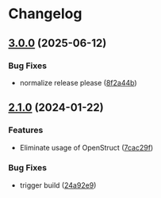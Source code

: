 # Changelog

## [3.0.0](https://github.com/state-machines/state_machines-audit_trail/compare/state_machines-audit_trail/v2.1.0...state_machines-audit_trail/v3.0.0) (2025-06-12)


### Bug Fixes

* normalize release please ([8f2a44b](https://github.com/state-machines/state_machines-audit_trail/commit/8f2a44bb2fbb44d51533cce7665286bccad89136))

## [2.1.0](https://github.com/state-machines/state_machines-audit_trail/compare/state_machines-audit_trail-v2.0.2...state_machines-audit_trail/v2.1.0) (2024-01-22)

### Features

* Eliminate usage of OpenStruct ([7cac29f](https://github.com/state-machines/state_machines-audit_trail/commit/7cac29f0dceb5e7a39c8ea81787c535159432466))


### Bug Fixes

* trigger build ([24a92e9](https://github.com/state-machines/state_machines-audit_trail/commit/24a92e92ef6a16d53e4b858097c8bae163eb696b))
